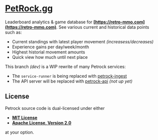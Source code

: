 # [PetRock.gg](https://petrock.gg)

Leaderboard analytics & game database for
**[https://retro-mmo.com](https://retro-mmo.com)**. See various current and
historical data points such as:

- Current standings with latest player movement *(increasess/decreases)*
- Experience gains per day/week/month
- Highest historial movement amounts
- Quick view how much until next place

This branch *(dev)* is a WIP rewrite of many Petrock services:

- The `service-runner` is being replaced with [petrock-ingest](https://github.com/robertwayne/petrock-ingest)
- The API server will be replaced with [petrock-api](https://github.com/robertwayne/petrock-api) *(not up yet)*

## License

Petrock source code is dual-licensed under either

- **[MIT License](/docs/LICENSE-MIT)**
- **[Apache License, Version 2.0](/docs/LICENSE-APACHE)**

at your option.
